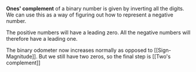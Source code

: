 **Ones' complement** of a binary number is given by inverting all the digits. We can use this as a way of figuring out how to represent a negative number.

The positive numbers will have a leading zero. All the negative numbers will therefore have a leading one.

The binary odometer now increases normally as opposed to [[Sign-Magnitude]]. But we still have two zeros, so the final step is [[Two's complement]]